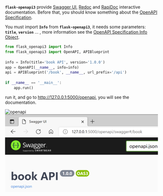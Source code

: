 **`flask-openapi3`** provide [Swagger UI](https://github.com/swagger-api/swagger-ui),
[Redoc](https://github.com/Redocly/redoc) and [RapiDoc](https://github.com/mrin9/RapiDoc) interactive documentation.
Before that, you should know something about the [OpenAPI Specification](https://spec.openapis.org/oas/v3.0.3).

You must import **`Info`** from **`flask-openapi3`**, it needs some parameters: **`title`**, **`version`**
... , more information see the [OpenAPI Specification Info Object](https://spec.openapis.org/oas/v3.0.3#info-object).

```python hl_lines="4 5"
from flask_openapi3 import Info
from flask_openapi3 import OpenAPI, APIBlueprint

info = Info(title='book API', version='1.0.0')
app = OpenAPI(__name__, info=info)
api = APIBlueprint('/book', __name__, url_prefix='/api')

if __name__ == '__main__':
    app.run()
```

run it, and go to http://127.0.0.1:5000/openapi, you will see the documentation.

![openapi](https://github.com/luolingchun/flask-openapi3/raw/master/docs/images/openapi.png)
![image-20210525160157057](../assets/image-20210525160157057.png)